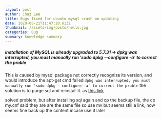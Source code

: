 ```yaml
---
layout: post
author: Chaz Lee
title: Bugs fixed for ubuntu mysql crash on updating
date: 2020-08-21T11:47:20.613Z
thumbnail: /assets/img/posts/hello.jpg
categories: Bug
summary: knowledge summary
---
```

#####  __installation of MySQL is already upgraded to 5.7.31 -> dpkg was interrupted, you must manually run 'sudo dpkg --configure -a' to correct the proble__

This is caused by mysql package not correctly recognize its version, and would introduce the apt-get cmd failed `dpkg was interrupted, you must manually run 'sudo dpkg --configure -a' to correct the proble` the solution is to purge sql and reinstall it. as [this link](https://askubuntu.com/questions/825579/upgrading-to-mysql-5-7-15-crashes-on-ubuntu-16-04)

solved problem, but after installing sql again and cp the backup file, the cp my.cnf said they are are the same file
so use mv but  seems still a link, now seems fine
back up the content incase use it later

<!-- #
# The MySQL database server configuration file.
#
# You can copy this to one of:
# - "/etc/mysql/my.cnf" to set global options,
# - "~/.my.cnf" to set user-specific options.
# 
# One can use all long options that the program supports.
# Run program with --help to get a list of available options and with
# --print-defaults to see which it would actually understand and use.
#
# For explanations see
# http://dev.mysql.com/doc/mysql/en/server-system-variables.html

#
# * IMPORTANT: Additional settings that can override those from this file!
#   The files must end with '.cnf', otherwise they'll be ignored.
#

!includedir /etc/mysql/conf.d/
!includedir /etc/mysql/mysql.conf.d/ -->
